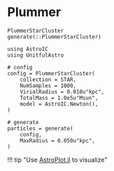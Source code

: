 # Plummer

```@docs
PlummerStarCluster
generate(::PlummerStarCluster)
```

```@repl plummer
using AstroIC
using UnitfulAstro

# config
config = PlummerStarCluster(
    collection = STAR,
    NumSamples = 1000,
    VirialRadius = 0.010u"kpc",
    TotalMass = 1.0e5u"Msun",
    model = AstroIC.Newton(),
)

# generate
particles = generate(
    config,
    MaxRadius = 0.050u"kpc",
)
```

!!! tip "Use [AstroPlot.jl](https://github.com/JuliaAstroSim/AstroPlot.jl) to visualize"
